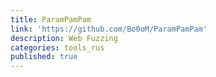 ```yaml
---
title: ParamPamPam
link: 'https://github.com/Bo0oM/ParamPamPam'
description: Web Fuzzing
categories: tools_rus
published: true
---
```

